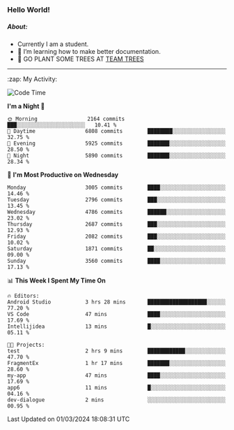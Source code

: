 ### Hello World!

##### About:
- Currently I am a student.
- 🌱 I’m learning how to make better documentation.
- 🌱 GO PLANT SOME TREES AT [TEAM TREES](https://teamtrees.org/)

---
  <summary>:zap: My Activity:</summary>
  
<!--START_SECTION:waka-->
![Code Time](http://img.shields.io/badge/Code%20Time-1%2C295%20hrs%2018%20mins-blue)

**I'm a Night 🦉** 

```text
🌞 Morning                2164 commits        ███░░░░░░░░░░░░░░░░░░░░░░   10.41 % 
🌆 Daytime                6808 commits        ████████░░░░░░░░░░░░░░░░░   32.75 % 
🌃 Evening                5925 commits        ███████░░░░░░░░░░░░░░░░░░   28.50 % 
🌙 Night                  5890 commits        ███████░░░░░░░░░░░░░░░░░░   28.34 % 
```
📅 **I'm Most Productive on Wednesday** 

```text
Monday                   3005 commits        ████░░░░░░░░░░░░░░░░░░░░░   14.46 % 
Tuesday                  2796 commits        ███░░░░░░░░░░░░░░░░░░░░░░   13.45 % 
Wednesday                4786 commits        ██████░░░░░░░░░░░░░░░░░░░   23.02 % 
Thursday                 2687 commits        ███░░░░░░░░░░░░░░░░░░░░░░   12.93 % 
Friday                   2082 commits        ███░░░░░░░░░░░░░░░░░░░░░░   10.02 % 
Saturday                 1871 commits        ██░░░░░░░░░░░░░░░░░░░░░░░   09.00 % 
Sunday                   3560 commits        ████░░░░░░░░░░░░░░░░░░░░░   17.13 % 
```


📊 **This Week I Spent My Time On** 

```text
🔥 Editors: 
Android Studio           3 hrs 28 mins       ███████████████████░░░░░░   77.20 % 
VS Code                  47 mins             ████░░░░░░░░░░░░░░░░░░░░░   17.69 % 
Intellijidea             13 mins             █░░░░░░░░░░░░░░░░░░░░░░░░   05.11 % 

🐱‍💻 Projects: 
test                     2 hrs 9 mins        ████████████░░░░░░░░░░░░░   47.70 % 
FragmentEx               1 hr 17 mins        ███████░░░░░░░░░░░░░░░░░░   28.60 % 
my-app                   47 mins             ████░░░░░░░░░░░░░░░░░░░░░   17.69 % 
app6                     11 mins             █░░░░░░░░░░░░░░░░░░░░░░░░   04.16 % 
dev-dialogue             2 mins              ░░░░░░░░░░░░░░░░░░░░░░░░░   00.95 % 
```


 Last Updated on 01/03/2024 18:08:31 UTC
<!--END_SECTION:waka-->
